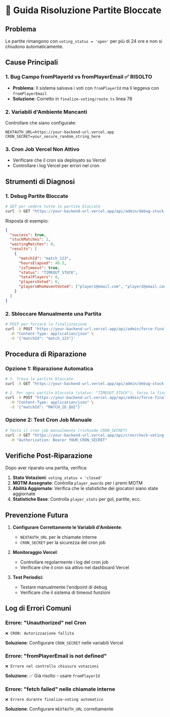 # 🚨 Guida Risoluzione Partite Bloccate

## Problema
Le partite rimangono con `voting_status = 'open'` per più di 24 ore e non si chiudono automaticamente.

## Cause Principali

### 1. **Bug Campo fromPlayerId vs fromPlayerEmail** ✅ RISOLTO
- **Problema**: Il sistema salvava i voti con `fromPlayerId` ma li leggeva con `fromPlayerEmail`
- **Soluzione**: Corretto in `finalize-voting/route.ts` linea 78

### 2. **Variabili d'Ambiente Mancanti**
Controllare che siano configurate:
```env
NEXTAUTH_URL=https://your-backend-url.vercel.app
CRON_SECRET=your_secure_random_string_here
```

### 3. **Cron Job Vercel Non Attivo**
- Verificare che il cron sia deployato su Vercel
- Controllare i log Vercel per errori nel cron

## Strumenti di Diagnosi

### 1. **Debug Partite Bloccate**
```bash
# GET per vedere tutte le partite bloccate
curl -X GET "https://your-backend-url.vercel.app/api/admin/debug-stuck-matches"
```

Risposta di esempio:
```json
{
  "success": true,
  "stuckMatches": 2,
  "waitingMatches": 0,
  "results": [
    {
      "matchId": "match_123",
      "hoursElapsed": 48.5,
      "isTimeout": true,
      "status": "TIMEOUT_STUCK",
      "totalPlayers": 8,
      "playersVoted": 6,
      "playersWhoHaventVoted": ["player1@email.com", "player2@email.com"]
    }
  ]
}
```

### 2. **Sbloccare Manualmente una Partita**
```bash
# POST per forzare la finalizzazione
curl -X POST "https://your-backend-url.vercel.app/api/admin/force-finalize-match" \
  -H "Content-Type: application/json" \
  -d '{"matchId": "match_123"}'
```

## Procedura di Riparazione

### **Opzione 1: Riparazione Automatica**
```bash
# 1. Trova le partite bloccate
curl -X GET "https://your-backend-url.vercel.app/api/admin/debug-stuck-matches"

# 2. Per ogni partita bloccata (status: "TIMEOUT_STUCK"), forza la finalizzazione
curl -X POST "https://your-backend-url.vercel.app/api/admin/force-finalize-match" \
  -H "Content-Type: application/json" \
  -d '{"matchId": "MATCH_ID_QUI"}'
```

### **Opzione 2: Test Cron Job Manuale**
```bash
# Testa il cron job manualmente (richiede CRON_SECRET)
curl -X GET "https://your-backend-url.vercel.app/api/cron/check-voting-timeouts" \
  -H "Authorization: Bearer YOUR_CRON_SECRET"
```

## Verifiche Post-Riparazione

Dopo aver riparato una partita, verifica:

1. **Stato Votazioni**: `voting_status = 'closed'`
2. **MOTM Assegnato**: Controlla `player_awards` per i premi MOTM
3. **Abilità Aggiornate**: Verifica che le statistiche dei giocatori siano state aggiornate
4. **Statistiche Base**: Controlla `player_stats` per gol, partite, ecc.

## Prevenzione Futura

1. **Configurare Correttamente le Variabili d'Ambiente**:
   - `NEXTAUTH_URL` per le chiamate interne
   - `CRON_SECRET` per la sicurezza del cron job

2. **Monitoraggio Vercel**:
   - Controllare regolarmente i log del cron job
   - Verificare che il cron sia attivo nel dashboard Vercel

3. **Test Periodici**:
   - Testare manualmente l'endpoint di debug
   - Verificare che il sistema di timeout funzioni

## Log di Errori Comuni

### Errore: "Unauthorized" nel Cron
```
❌ CRON: Autorizzazione fallita
```
**Soluzione**: Configurare `CRON_SECRET` nelle variabili Vercel

### Errore: "fromPlayerEmail is not defined"
```
❌ Errore nel controllo chiusura votazioni
```
**Soluzione**: ✅ Già risolto - usare `fromPlayerId`

### Errore: "fetch failed" nelle chiamate interne
```
❌ Errore durante finalize-voting automatico
```
**Soluzione**: Configurare `NEXTAUTH_URL` correttamente 